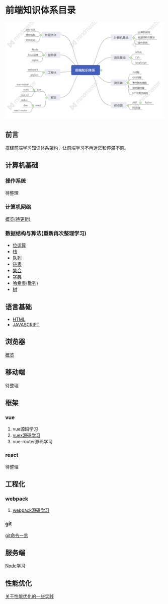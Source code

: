 # 前端知识体系目录

![](./assets/front.png)

## 前言
搭建前端学习知识体系架构，让前端学习不再迷茫和停滞不前。

## 计算机基础

### 操作系统
待整理

### 计算机网络
[概览(待更新)](./packages/docs/basic/net.md)

### 数据结构与算法(重新再次整理学习)

* [位运算](./packages/docs/data-structure-and-algorithm/bitOperation.md)
* [栈](./packages/docs/data-structure-and-algorithm/stack.js)
* [队列](./packages/docs/data-structure-and-algorithm/queue.js)
* [链表](./packages/docs/data-structure-and-algorithm/linkedList.js)
* [集合](./packages/docs/data-structure-and-algorithm/set.js)
* [字典](./packages/docs/data-structure-and-algorithm/dictionary.md)
* [哈希表(散列)](./packages/docs/data-structure-and-algorithm/hash.md)
* [树](./packages/docs/data-structure-and-algorithm/tree.md)

## 语言基础
* [HTML](./packages/docs/basic/html.md)
* [JAVASCRIPT](./packages/docs/basic/javascript.md)

## 浏览器
[概览](./packages/docs/basic/browser.md)

## 移动端
待整理

## 框架

### vue
1. vue源码学习
2. [vuex源码学习](./packages/code/vuex-src/readme.md)
3. vue-router源码学习

### react
待整理

## 工程化
### webpack
1. [webpack源码学习](./packages/code/webpack/readme.md)

### git
[git命令一览](./packages/docs/basic/git.md)

## 服务端
[Node学习](./packages/code/nodejs/nodejs.md)

## 性能优化
[关于性能优化的一些实践](./packages/docs/basic/performance-optimization.md)
